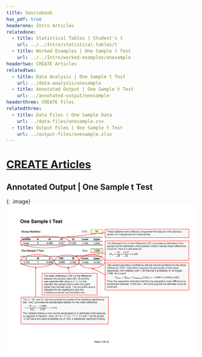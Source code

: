 ```yaml
---
title: Sourcebook
has_pdf: true
headerone: Intro Articles
relatedone:
  - title: Statistical Tables | Student's t
    url: ../../Intro/statistical-tables/t
  - title: Worked Examples | One Sample t Test
    url: ../../Intro/worked-examples/onesample
headertwo: CREATE Articles
relatedtwo:
  - title: Data Analysis | One Sample t Test
    url: ../data-analysis/onesample
  - title: Annotated Output | One Sample t Test
    url: ../annotated-output/onesample
headerthree: CREATE Files
relatedthree:
  - title: Data Files | One Sample Data
    url: ../data-files/onesample.csv
  - title: Output Files | One Sample t Test
    url: ../output-files/onesample.xlsx
---
```


# [CREATE Articles](../index.md)

## Annotated Output | One Sample t Test

{: .image}
![Annotated output for one sample t test](onesample.png)
